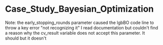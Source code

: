 # Case_Study_Bayesian_Optimization

Note:  the early_stopping_rounds parameter caused the lgbBO code line to throw a key error "not recognizing it"
I read documentation but couldn't find a reason why the cv_result variable does not accept this parameter. It should but it doesn't
